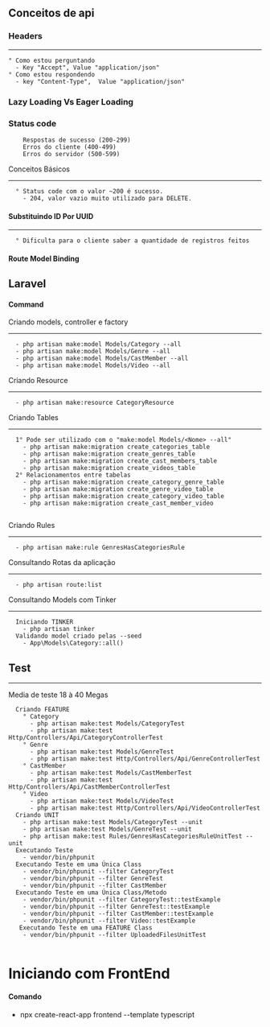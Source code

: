 
## Conceitos de api
### Headers
______
````
° Como estou perguntando
  - Key "Accept", Value "application/json" 
° Como estou respondendo
  - key "Content-Type",  Value "application/json" 
````

### Lazy Loading Vs Eager Loading

### Status code
````
    Respostas de sucesso (200-299)
    Erros do cliente (400-499)
    Erros do servidor (500-599)
````
Conceitos Básicos
______
````
  ° Status code com o valor ~200 é sucesso.
    - 204, valor vazio muito utilizado para DELETE.
````
#### Substituindo ID Por UUID
______
````
  ° Dificulta para o cliente saber a quantidade de registros feitos
````

#### Route Model Binding


## Laravel

#### Command
Criando models, controller e factory
______
````
  - php artisan make:model Models/Category --all
  - php artisan make:model Models/Genre --all
  - php artisan make:model Models/CastMember --all
  - php artisan make:model Models/Video --all
````
Criando Resource
______
````
  - php artisan make:resource CategoryResource
````
Criando Tables
______
````
  1° Pode ser utilizado com o "make:model Models/<Nome> --all"
    - php artisan make:migration create_categories_table
    - php artisan make:migration create_genres_table
    - php artisan make:migration create_cast_members_table
    - php artisan make:migration create_videos_table
  2° Relacionamentos entre tabelas
    - php artisan make:migration create_category_genre_table
    - php artisan make:migration create_genre_video_table
    - php artisan make:migration create_category_video_table
    - php artisan make:migration create_cast_member_video
    
````

Criando Rules
______
````
  - php artisan make:rule GenresHasCategoriesRule
````
Consultando Rotas da aplicação 
______
````
  - php artisan route:list
````
Consultando Models com Tinker
______
````
  Iniciando TINKER
    - php artisan tinker
  Validando model criado pelas --seed
    - App\Models\Category::all()
````

## Test
______
Media de teste 18 à 40 Megas
````
  Criando FEATURE
    ° Category
      - php artisan make:test Models/CategoryTest
      - php artisan make:test Http/Controllers/Api/CategoryControllerTest
    ° Genre
      - php artisan make:test Models/GenreTest
      - php artisan make:test Http/Controllers/Api/GenreControllerTest
    ° CastMember
      - php artisan make:test Models/CastMemberTest
      - php artisan make:test Http/Controllers/Api/CastMemberControllerTest
    ° Video
      - php artisan make:test Models/VideoTest
      - php artisan make:test Http/Controllers/Api/VideoControllerTest
  Criando UNIT
    - php artisan make:test Models/CategoryTest --unit
    - php artisan make:test Models/GenreTest --unit
    - php artisan make:test Rules/GenresHasCategoriesRuleUnitTest --unit
  Executando Teste
    - vendor/bin/phpunit
  Executando Teste em uma Única Class
    - vendor/bin/phpunit --filter CategoryTest
    - vendor/bin/phpunit --filter GenreTest
    - vendor/bin/phpunit --filter CastMember
  Executando Teste em uma Única Class/Metodo
    - vendor/bin/phpunit --filter CategoryTest::testExample
    - vendor/bin/phpunit --filter GenreTest::testExample
    - vendor/bin/phpunit --filter CastMember::testExample
    - vendor/bin/phpunit --filter Video::testExample
   Executando Teste em uma FEATURE Class
    - vendor/bin/phpunit --filter UploadedFilesUnitTest
    
```` 

# Iniciando com FrontEnd
#### Comando
  - npx create-react-app frontend --template typescript
